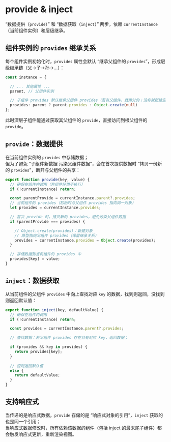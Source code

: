 # provide & inject
 “数据提供（`provide`）” 和 “数据获取（`inject`）” 两步，依赖 `currentInstance`（当前组件实例）和层级继承。


## 组件实例的 `provides` 继承关系
每个组件实例初始化时，`provides` 属性会默认 “继承父组件的 `provides`”，形成层级继承链（父->子->孙->...）：
```ts
const instance = {

  // ... 其他属性 ...
  parent, // 父组件实例

  // 子组件 provides 默认继承父组件 provides（若有父组件，就用父的；没有就新建空对象）
  provides: parent ? parent.provides : Object.create(null)
};
```
此时深层子组件能通过获取其父组件的 `provide`，直接访问到根父组件的 `provide`。


## `provide`：数据提供
在当前组件实例的 `provides` 中存储数据；  
但为了避免 “子组件新数据 污染父组件数据”，会在首次提供数据时 “拷贝一份新的 `provides`”，断开与父组件的共享：
```ts
export function provide(key, value) {
  // 确保在组件内调用（非组件环境不执行）
  if (!currentInstance) return;

  const parentProvide = currentInstance.parent?.provides;
  // 当前组件的 provides（初始时与父组件 provides 指向同一对象）
  let provides = currentInstance.provides;

  // 首次 provide 时，拷贝新的 provides，避免污染父组件数据
  if (parentProvide === provides) {

    // Object.create(provides)：新建对象
    // 原型指向父组件 provides（保留继承关系）
    provides = currentInstance.provides = Object.create(provides);
  }

  // 存储数据到当前组件的 provides 中
  provides[key] = value;
}
```


## `inject`：数据获取
从当前组件的父组件 `provides` 中向上查找对应 `key` 的数据，找到则返回，没找到则返回默认值：
```ts
export function inject(key, defaultValue) {
  // 确保在组件内调用
  if (!currentInstance) return;

  const provides = currentInstance.parent?.provides;

  // 查找数据：若父组件 provides 存在且有对应 key，返回数据；

  if (provides && key in provides) {
    return provides[key];
  } 
  
  // 否则返回默认值
  else {
    return defaultValue;
  }
}
```


## 支持响应式
当传递的是响应式数据，`provide` 存储的是 “响应式对象的引用”，`inject` 获取的也是同一个引用；  
当响应式数据修改时，所有依赖该数据的组件（包括 inject 的最末尾子组件）都会触发响应式更新，重新渲染视图。